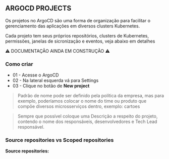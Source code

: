 ## ARGOCD PROJECTS

Os projetos no ArgoCD são uma forma de organização para facilitar o gerenciamento das aplicações em diversos clusters Kubernetes.

Cada projeto tem seus próprios repositórios, clusters de Kubernetes, permissões, janelas de sicronização e eventos, veja abaixo em detalhes

⚠️ DOCUMENTAÇÃO AINDA EM CONSTRUÇÃO ⚠️

### Como criar

- 01 - Acesse o ArgoCD
- 02 - Na lateral esquerda vá para Settings
- 03 - Clique no botão de **New project**

> Padrão de nome pode ser definido pela política da empresa, mas para exemplo, poderíamos colocar o nome do time ou produto que compõe diversos microsserviços dentro, exemplo: cartoes

> Sempre que possível coloque uma Descrição a respeito do projeto, contendo o nome dos responsáveis, desenvolvedores e Tech Lead responsável.

### Source repositories vs Scoped repositories

**Source repositories:** 